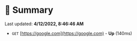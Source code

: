 # 📖 Summary
Last updated: **4/12/2022, 8:46:46 AM**

- `GET` [https://google.com](https://google.com) - **Up** (140ms)
